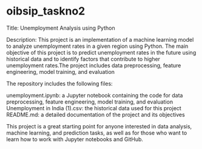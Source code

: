 # oibsip_taskno2
Title: Unemployment Analysis using Python


Description: This project is an implementation of a machine learning model to analyze unemployment rates in a given region using Python. The main objective of this project is to predict unemployment rates in the future using historical data and to identify factors that contribute to higher unemployment rates.The project includes data preprocessing, feature engineering, model training, and evaluation

The repository includes the following files:

unemployment.ipynb: a Jupyter notebook containing the code for data preprocessing, feature engineering, model training, and evaluation
Unemployment in India (1).csv: the historical data used for this project
README.md: a detailed documentation of the project and its objectives

This project is a great starting point for anyone interested in data analysis, machine learning, and prediction tasks, as well as for those who want to learn how to work with Jupyter notebooks and GitHub.




